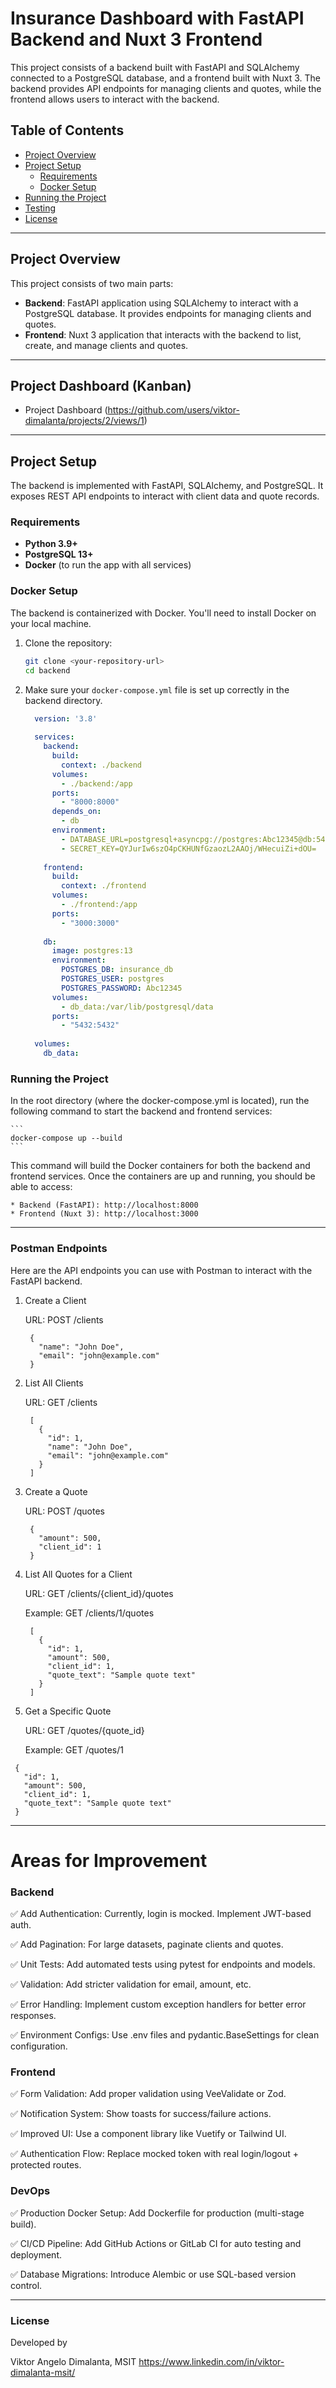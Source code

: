 # Insurance Dashboard with FastAPI Backend and Nuxt 3 Frontend

This project consists of a backend built with FastAPI and SQLAlchemy connected to a PostgreSQL database, and a frontend built with Nuxt 3. The backend provides API endpoints for managing clients and quotes, while the frontend allows users to interact with the backend.

## Table of Contents

- [Project Overview](#project-overview)
- [Project Setup](#backend-setup)
  - [Requirements](#requirements)
  - [Docker Setup](#docker-setup)
- [Running the Project](#running-project)
- [Testing](#testing)
- [License](#license)

---

## Project Overview

This project consists of two main parts:

- **Backend**: FastAPI application using SQLAlchemy to interact with a PostgreSQL database. It provides endpoints for managing clients and quotes.
- **Frontend**: Nuxt 3 application that interacts with the backend to list, create, and manage clients and quotes.

---

## Project Dashboard (Kanban)

- Project Dashboard (https://github.com/users/viktor-dimalanta/projects/2/views/1)
  
---

## Project Setup

The backend is implemented with FastAPI, SQLAlchemy, and PostgreSQL. It exposes REST API endpoints to interact with client data and quote records.

### Requirements

- **Python 3.9+**
- **PostgreSQL 13+**
- **Docker** (to run the app with all services)

### Docker Setup

The backend is containerized with Docker. You'll need to install Docker on your local machine.

1. Clone the repository:
   ```bash
   git clone <your-repository-url>
   cd backend

2. Make sure your `docker-compose.yml` file is set up correctly in the backend directory.

    ```yaml
      version: '3.8'
      
      services:
        backend:
          build:
            context: ./backend
          volumes:
            - ./backend:/app
          ports:
            - "8000:8000"
          depends_on:
            - db
          environment:
            - DATABASE_URL=postgresql+asyncpg://postgres:Abc12345@db:5432/insurance_db
            - SECRET_KEY=QYJurIw6szO4pCKHUNfGzaozL2AAOj/WHecuiZi+dOU=
      
        frontend:
          build:
            context: ./frontend
          volumes:
            - ./frontend:/app
          ports:
            - "3000:3000"
      
        db:
          image: postgres:13
          environment:
            POSTGRES_DB: insurance_db
            POSTGRES_USER: postgres
            POSTGRES_PASSWORD: Abc12345
          volumes:
            - db_data:/var/lib/postgresql/data
          ports:
            - "5432:5432"
      
      volumes:
        db_data:

###  Running the Project

   In the root directory (where the docker-compose.yml is located), run the following command to start the backend and frontend services:
   
    ```
    docker-compose up --build
    ```

  This command will build the Docker containers for both the backend and frontend services. Once the containers are up and running, you should be able to access:

    * Backend (FastAPI): http://localhost:8000
    * Frontend (Nuxt 3): http://localhost:3000

---

### Postman Endpoints

Here are the API endpoints you can use with Postman to interact with the FastAPI backend.

1. Create a Client
   
   URL: POST /clients

   ```
    {
      "name": "John Doe",
      "email": "john@example.com"
    }
   ```

3. List All Clients
   
   URL: GET /clients

   ```
    [
      {
        "id": 1,
        "name": "John Doe",
        "email": "john@example.com"
      }
    ]
   ```
   
4. Create a Quote
   
   URL: POST /quotes

   ```
    {
      "amount": 500,
      "client_id": 1
    }
   ```

5. List All Quotes for a Client
   
   URL: GET /clients/{client_id}/quotes
   
   Example: GET /clients/1/quotes

   ```
    [
      {
        "id": 1,
        "amount": 500,
        "client_id": 1,
        "quote_text": "Sample quote text"
      }
    ]
   ```
   
6.  Get a Specific Quote
   
    URL: GET /quotes/{quote_id}
    
    Example: GET /quotes/1

   ```
    {
      "id": 1,
      "amount": 500,
      "client_id": 1,
      "quote_text": "Sample quote text"
    }
   ```

----

# Areas for Improvement

### Backend
✅ Add Authentication: Currently, login is mocked. Implement JWT-based auth.

✅ Add Pagination: For large datasets, paginate clients and quotes.

✅ Unit Tests: Add automated tests using pytest for endpoints and models.

✅ Validation: Add stricter validation for email, amount, etc.

✅ Error Handling: Implement custom exception handlers for better error responses.

✅ Environment Configs: Use .env files and pydantic.BaseSettings for clean configuration.

### Frontend
✅ Form Validation: Add proper validation using VeeValidate or Zod.

✅ Notification System: Show toasts for success/failure actions.

✅ Improved UI: Use a component library like Vuetify or Tailwind UI.

✅ Authentication Flow: Replace mocked token with real login/logout + protected routes.

### DevOps
✅ Production Docker Setup: Add Dockerfile for production (multi-stage build).

✅ CI/CD Pipeline: Add GitHub Actions or GitLab CI for auto testing and deployment.

✅ Database Migrations: Introduce Alembic or use SQL-based version control.

---

### License

Developed by

Viktor Angelo Dimalanta, MSIT https://www.linkedin.com/in/viktor-dimalanta-msit/
